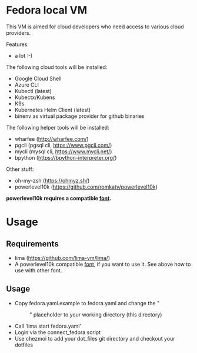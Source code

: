 # Fedora local VM

This VM is aimed for cloud developers who need access to various cloud providers.

Features:
- a lot :-)

The following cloud tools will be installed:
- Google Cloud Shell
- Azure CLI
- Kubectl (latest)
- Kubectx/Kubens
- K9s
- Kubernetes Helm Client (latest)
- binenv as virtual package provider for github binaries

The following helper tools will be installed:
- wharfee (http://wharfee.com/)
- pgcli (pgsql cli, https://www.pgcli.com/)
- mycli (mysql cli, https://www.mycli.net/)
- bpython (https://bpython-interpreter.org/)

Other stuff:
- oh-my-zsh (https://ohmyz.sh/)
- powerlevel10k (https://github.com/romkatv/powerlevel10k)

**powerlevel10k requires a compatible [font](https://github.com/romkatv/powerlevel10k#meslo-nerd-font-patched-for-powerlevel10k).**

# Usage
## Requirements
- lima (https://github.com/lima-vm/lima/)
- A powerlevel10k compatible [font](https://github.com/romkatv/powerlevel10k#meslo-nerd-font-patched-for-powerlevel10k), if you want to use it. See above how to use with other font.

## Usage
- Copy fedora.yaml.example to fedora.yaml and change the "<DIR>" placeholder to your working directory (this directory)
- Call 'lima start fedora.yaml'
- Login via the connect_fedora script
- Use chezmoi to add your dot_files git directory and checkout your dotfiles
